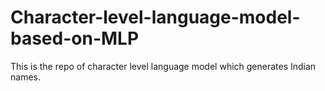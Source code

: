 # Character-level-language-model-based-on-MLP
This is the repo of character level language model which generates Indian names.
